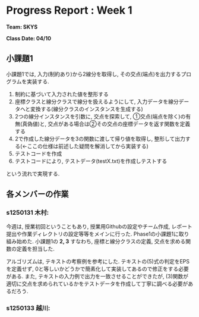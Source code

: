 # Progress Report : Week 1

**Team: SKYS**

**Class Date: 04/10**

## 小課題1

小課題1では, 入力(制約あり)から2線分を取得し, その交点(端点)を出力するプログラムを実装する.

1. 制約に基づいて入力された値を整形する
2. 座標クラスと線分クラスで線分を扱えるようにして, 入力データを線分データへと変換する(線分クラスのインスタンスを生成する)
3. 2つの線分インスタンスを引数に, 交点を探索して, ①交点(端点を除く)の有無(真偽値)と, 交点がある場合は②その交点の座標データを返す関数を定義する
4. 2で作成した線分データを3の関数に渡して帰り値を取得し, 整形して出力する(←ここの仕様は前述した疑問を解消してから実装する)
5. テストコードを作成
6. テストコードにより, テストデータ(testX.txt)を作成しテストする

という流れで実現する.


## 各メンバーの作業

### s1250131 木村:
今週は, 授業初回ということもあり, 授業用Githubの設定やチーム作成, レポート提出や作業ディレクトリの設定等等をメインに行った.
Phase1の小課題1に取り組み始めた.
小課題1の **2, 3** すなわち, 座標と線分クラスの定義, 交点を求める関数の定義を担当した.

アルゴリズムは, テキストの考察例を参考にした.
テキストの(5)式の判定をEPSを定義せず, 0と等しいかどうかで簡素化して実装してあるので修正をする必要がある.
また, テキストの入力例で出力を一致させることができたが, (3)関数が適切に交点を求められているかをテストデータを作成して丁寧に調べる必要があるだろう.


### s1250133 越川:
